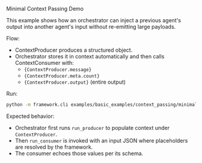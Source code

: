 Minimal Context Passing Demo

This example shows how an orchestrator can inject a previous agent's output into another agent's input without re-emitting large payloads.

Flow:
- ContextProducer produces a structured object.
- Orchestrator stores it in context automatically and then calls ContextConsumer with:
  - `{ContextProducer.message}`
  - `{ContextProducer.meta.count}`
  - `{ContextProducer.output}` (entire output)

Run:
```bash
python -m framework.cli examples/basic_examples/context_passing/minimal_context_demo/minimal_context_orchestrator.yaml "start"
```

Expected behavior:
- Orchestrator first runs `run_producer` to populate context under `ContextProducer`.
- Then `run_consumer` is invoked with an input JSON where placeholders are resolved by the framework.
- The consumer echoes those values per its schema.

